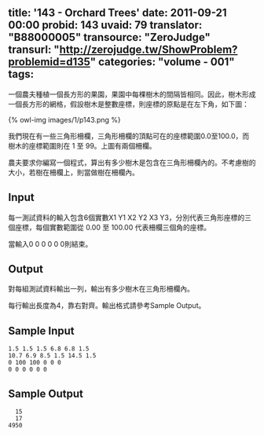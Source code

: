 title: '143 - Orchard Trees'
date: 2011-09-21 00:00
probid: 143
uvaid: 79
translator: "B88000005"
transource: "ZeroJudge"
transurl: "http://zerojudge.tw/ShowProblem?problemid=d135"
categories: "volume - 001"
tags:
---

一個農夫種植一個長方形的果園，果園中每棵樹木的間隔皆相同。因此，樹木形成一個長方形的網格，假設樹木是整數座標，則座標的原點是在左下角，如下圖：

{% owl-img images/1/p143.png %}

我們現在有一些三角形柵欄，三角形柵欄的頂點可在的座標範圍0.0至100.0，而樹木的座標範圍則在 1 至 99。上圖有兩個柵欄。

農夫要求你編寫一個程式，算出有多少樹木是包含在三角形柵欄內的。不考慮樹的大小，若樹在柵欄上，則當做樹在柵欄內。

<!-- more -->

## Input ##

每一測試資料的輸入包含6個實數X1 Y1 X2 Y2 X3 Y3，分別代表三角形座標的三個座標，每個實數範圍從 0.00 至 100.00 代表柵欄三個角的座標。

當輸入0 0 0 0 0 0則結束。

## Output ##

對每組測試資料輸出一列，輸出有多少樹木在三角形柵欄內。

每行輸出長度為4，靠右對齊。輸出格式請參考Sample Output。

## Sample Input ##

	1.5 1.5 1.5 6.8 6.8 1.5
	10.7 6.9 8.5 1.5 14.5 1.5
	0 100 100 0 0 0
	0 0 0 0 0 0

## Sample Output ##

	  15
	  17
	4950

